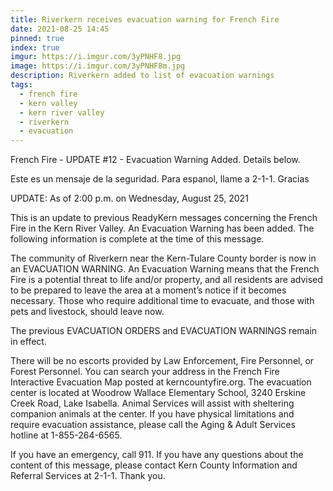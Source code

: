```yaml
---
title: Riverkern receives evacuation warning for French Fire
date: 2021-08-25 14:45
pinned: true
index: true
imgur: https://i.imgur.com/3yPNHF8.jpg
image: https://i.imgur.com/3yPNHF8m.jpg
description: Riverkern added to list of evacuation warnings
tags:
  - french fire
  - kern valley
  - kern river valley
  - riverkern
  - evacuation
---
```

French Fire - UPDATE #12 - Evacuation Warning Added. Details below.

Este es un mensaje de la seguridad. Para espanol, llame a 2-1-1. Gracias

UPDATE: As of 2:00 p.m. on Wednesday, August 25, 2021

This is an update to previous ReadyKern messages concerning the French Fire in the Kern River Valley. An Evacuation Warning has been added. The following information is complete at the time of this message.

The community of Riverkern near the Kern-Tulare County border is now in an EVACUATION WARNING.
An Evacuation Warning means that the French Fire is a potential threat to life and/or property, and all residents are advised to be prepared to leave the area at a moment’s notice if it becomes necessary. Those who require additional time to evacuate, and those with pets and livestock, should leave now.

The previous EVACUATION ORDERS and EVACUATION WARNINGS remain in effect.

There will be no escorts provided by Law Enforcement, Fire Personnel, or Forest Personnel.
You can search your address in the French Fire Interactive Evacuation Map posted at kerncountyfire.org.
The evacuation center is located at Woodrow Wallace Elementary School, 3240 Erskine Creek Road, Lake Isabella. Animal Services will assist with sheltering companion animals at the center.
If you have physical limitations and require evacuation assistance, please call the Aging & Adult Services hotline at 1-855-264-6565.

If you have an emergency, call 911. If you have any questions about the content of this message, please contact Kern County Information and Referral Services at 2-1-1. Thank you.
